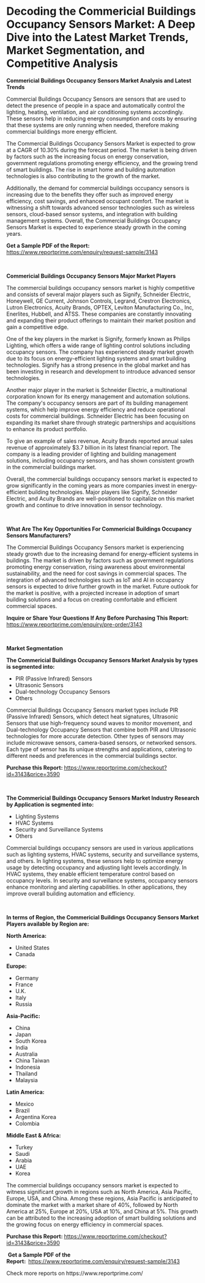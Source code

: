 <p><h1>Decoding the Commericial Buildings Occupancy Sensors Market: A Deep Dive into the Latest Market Trends, Market Segmentation, and Competitive Analysis</h1></p><p><strong>Commericial Buildings Occupancy Sensors Market Analysis and Latest Trends</strong></p>
<p><p>Commercial Buildings Occupancy Sensors are sensors that are used to detect the presence of people in a space and automatically control the lighting, heating, ventilation, and air conditioning systems accordingly. These sensors help in reducing energy consumption and costs by ensuring that these systems are only running when needed, therefore making commercial buildings more energy efficient.</p><p>The Commercial Buildings Occupancy Sensors Market is expected to grow at a CAGR of 10.30% during the forecast period. The market is being driven by factors such as the increasing focus on energy conservation, government regulations promoting energy efficiency, and the growing trend of smart buildings. The rise in smart home and building automation technologies is also contributing to the growth of the market.</p><p>Additionally, the demand for commercial buildings occupancy sensors is increasing due to the benefits they offer such as improved energy efficiency, cost savings, and enhanced occupant comfort. The market is witnessing a shift towards advanced sensor technologies such as wireless sensors, cloud-based sensor systems, and integration with building management systems. Overall, the Commercial Buildings Occupancy Sensors Market is expected to experience steady growth in the coming years.</p></p>
<p><strong>Get a Sample PDF of the Report:&nbsp;</strong> <a href="https://www.reportprime.com/enquiry/request-sample/3143">https://www.reportprime.com/enquiry/request-sample/3143</a></p>
<p>&nbsp;</p>
<p><strong>Commericial Buildings Occupancy Sensors Major Market Players</strong></p>
<p><p>The commercial buildings occupancy sensors market is highly competitive and consists of several major players such as Signify, Schneider Electric, Honeywell, GE Current, Johnson Controls, Legrand, Crestron Electronics, Lutron Electronics, Acuity Brands, OPTEX, Leviton Manufacturing Co., Inc, Enerlites, Hubbell, and ATSS. These companies are constantly innovating and expanding their product offerings to maintain their market position and gain a competitive edge.</p><p>One of the key players in the market is Signify, formerly known as Philips Lighting, which offers a wide range of lighting control solutions including occupancy sensors. The company has experienced steady market growth due to its focus on energy-efficient lighting systems and smart building technologies. Signify has a strong presence in the global market and has been investing in research and development to introduce advanced sensor technologies.</p><p>Another major player in the market is Schneider Electric, a multinational corporation known for its energy management and automation solutions. The company's occupancy sensors are part of its building management systems, which help improve energy efficiency and reduce operational costs for commercial buildings. Schneider Electric has been focusing on expanding its market share through strategic partnerships and acquisitions to enhance its product portfolio.</p><p>To give an example of sales revenue, Acuity Brands reported annual sales revenue of approximately $3.7 billion in its latest financial report. The company is a leading provider of lighting and building management solutions, including occupancy sensors, and has shown consistent growth in the commercial buildings market.</p><p>Overall, the commercial buildings occupancy sensors market is expected to grow significantly in the coming years as more companies invest in energy-efficient building technologies. Major players like Signify, Schneider Electric, and Acuity Brands are well-positioned to capitalize on this market growth and continue to drive innovation in sensor technology.</p></p>
<p>&nbsp;</p>
<p><strong>What Are The Key Opportunities For Commericial Buildings Occupancy Sensors Manufacturers?</strong></p>
<p><p>The Commercial Buildings Occupancy Sensors market is experiencing steady growth due to the increasing demand for energy-efficient systems in buildings. The market is driven by factors such as government regulations promoting energy conservation, rising awareness about environmental sustainability, and the need for cost savings in commercial spaces. The integration of advanced technologies such as IoT and AI in occupancy sensors is expected to drive further growth in the market. Future outlook for the market is positive, with a projected increase in adoption of smart building solutions and a focus on creating comfortable and efficient commercial spaces.</p></p>
<p><strong>Inquire or Share Your Questions If Any Before Purchasing This Report:</strong> <a href="https://www.reportprime.com/enquiry/pre-order/3143">https://www.reportprime.com/enquiry/pre-order/3143</a></p>
<p>&nbsp;</p>
<p><strong>Market Segmentation</strong></p>
<p><strong>The Commericial Buildings Occupancy Sensors Market Analysis by types is segmented into:</strong></p>
<p><ul><li>PIR (Passive Infrared) Sensors</li><li>Ultrasonic Sensors</li><li>Dual-technology Occupancy Sensors</li><li>Others</li></ul></p>
<p><p>Commercial Buildings Occupancy Sensors market types include PIR (Passive Infrared) Sensors, which detect heat signatures, Ultrasonic Sensors that use high-frequency sound waves to monitor movement, and Dual-technology Occupancy Sensors that combine both PIR and Ultrasonic technologies for more accurate detection. Other types of sensors may include microwave sensors, camera-based sensors, or networked sensors. Each type of sensor has its unique strengths and applications, catering to different needs and preferences in the commercial buildings sector.</p></p>
<p><strong>Purchase this Report:&nbsp;</strong><a href="https://www.reportprime.com/checkout?id=3143&price=3590">https://www.reportprime.com/checkout?id=3143&price=3590</a></p>
<p>&nbsp;</p>
<p><strong>The Commericial Buildings Occupancy Sensors Market Industry Research by Application is segmented into:</strong></p>
<p><ul><li>Lighting Systems</li><li>HVAC Systems</li><li>Security and Surveillance Systems</li><li>Others</li></ul></p>
<p><p>Commercial buildings occupancy sensors are used in various applications such as lighting systems, HVAC systems, security and surveillance systems, and others. In lighting systems, these sensors help to optimize energy usage by detecting occupancy and adjusting light levels accordingly. In HVAC systems, they enable efficient temperature control based on occupancy levels. In security and surveillance systems, occupancy sensors enhance monitoring and alerting capabilities. In other applications, they improve overall building automation and efficiency.</p></p>
<p>&nbsp;</p>
<p><strong>In terms of Region, the Commericial Buildings Occupancy Sensors Market Players available by Region are:</strong></p>
<p>
    <p> <strong> North America: </strong>
        <ul>
            <li>United States</li>
            <li>Canada</li>
        </ul>
        </p> 
    <p> <strong> Europe: </strong>
        <ul>
            <li>Germany</li>
            <li>France</li>
            <li>U.K.</li>
            <li>Italy</li>
            <li>Russia</li>
        </ul>
        </p> 
    <p> <strong> Asia-Pacific: </strong>
        <ul>
            <li>China</li>
            <li>Japan</li>
            <li>South Korea</li>
            <li>India</li>
            <li>Australia</li>
            <li>China Taiwan</li>
            <li>Indonesia</li>
            <li>Thailand</li>
            <li>Malaysia</li>
        </ul>
        </p> 
    <p> <strong> Latin America: </strong>
        <ul>
            <li>Mexico</li>
            <li>Brazil</li>
            <li>Argentina Korea</li>
            <li>Colombia</li>
        </ul>
        </p> 
    <p> <strong> Middle East & Africa: </strong>
        <ul>
            <li>Turkey</li>
            <li>Saudi</li>
            <li>Arabia</li>
            <li>UAE</li>
            <li>Korea</li>
        </ul>
    </p>
    </p>
<p><p>The commercial buildings occupancy sensors market is expected to witness significant growth in regions such as North America, Asia Pacific, Europe, USA, and China. Among these regions, Asia Pacific is anticipated to dominate the market with a market share of 40%, followed by North America at 25%, Europe at 20%, USA at 10%, and China at 5%. This growth can be attributed to the increasing adoption of smart building solutions and the growing focus on energy efficiency in commercial spaces.</p></p>
<p><strong>Purchase this Report: </strong><a href="https://www.reportprime.com/checkout?id=3143&price=3590">https://www.reportprime.com/checkout?id=3143&price=3590</a></p>
<p>&nbsp;<strong>Get a Sample PDF of the Report:&nbsp;&nbsp;</strong><a href="https://www.reportprime.com/enquiry/request-sample/3143">https://www.reportprime.com/enquiry/request-sample/3143</a></p>
<p><strong></strong></p>
<p>Check more reports on https://www.reportprime.com/</p>